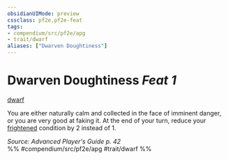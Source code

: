 ```yaml
---
obsidianUIMode: preview
cssclass: pf2e,pf2e-feat
tags:
- compendium/src/pf2e/apg
- trait/dwarf
aliases: ["Dwarven Doughtiness"]
---
```

# Dwarven Doughtiness  *Feat 1*  
[dwarf](../../rules/traits/dwarf.md)  


You are either naturally calm and collected in the face of imminent danger, or you are very good at faking it. At the end of your turn, reduce your [frightened](../../rules/conditions.md#Frightened) condition by 2 instead of 1.

*Source: Advanced Player's Guide p. 42*  
%% #compendium/src/pf2e/apg #trait/dwarf %%